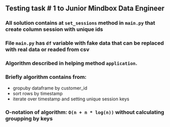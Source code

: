## Testing task # 1 to Junior Mindbox Data Engineer

### All solution contains at `set_sessions` method in `main.py` that create column session with unique ids

### File `main.py` has `df` variable with fake data that can be replaced with real data or readed from csv

### Algorithm described in helping method `application`.
### Briefly algorithm contains from:
- gropuby dataframe by customer_id
- sort rows by timestamp
- iterate over timestamp and setting unique session keys

### O-notation of algorithm: `O(n + n * log(n))` without calculating groupping by keys